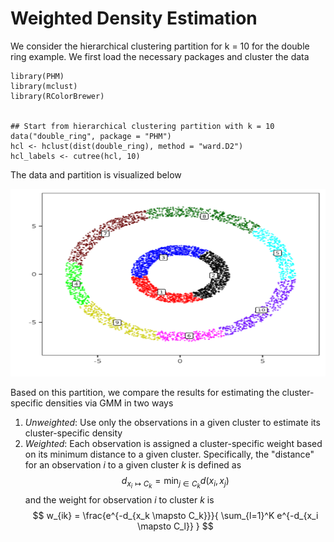 # Weighted Density Estimation

We consider the hierarchical clustering partition for k = 10 for the double ring example. We first load the necessary packages and cluster the data 

```
library(PHM)
library(mclust)
library(RColorBrewer)


## Start from hierarchical clustering partition with k = 10
data("double_ring", package = "PHM")
hcl <- hclust(dist(double_ring), method = "ward.D2")
hcl_labels <- cutree(hcl, 10)
```

The data and partition is visualized below

<center>
<img src="figures/weighted_density/data_plot.png" alt="Alt Text" width="600" height="300">
</center>


Based on this partition, we compare the results for estimating the cluster-specific densities via GMM in two ways

1. *Unweighted*: Use only the observations in a given cluster to estimate its cluster-specific density
2. *Weighted*: Each observation is assigned a cluster-specific weight based on its minimum distance to a given cluster. Specifically, the "distance" for an observation $i$ to a given cluster $k$ is defined as
$$
    d_{x_i \mapsto C_k} = \min_{j \in C_k} d(x_i, x_j)
$$
and the weight for observation $i$ to cluster $k$ is
$$
    w_{ik} = \frac{e^{-d_{x_k \mapsto C_k}}}{ \sum_{l=1}^K e^{-d_{x_i \mapsto C_l}} }
$$
